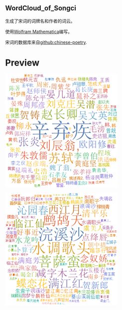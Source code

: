 ## WordCloud_of_Songci
生成了宋词的词牌名和作者的词云。

使用[Wolfram Mathematica](http://www.wolfram.com/mathematica/?source=nav)编写。

宋词的数据库来自[github:chinese-poetry](hhttps://github.com/chinese-poetry/chinese-poetry).

# Preview
![Authors](https://raw.githubusercontent.com/GabrielLsq/WordCloud_of_Songci/master/Word_Cloud_of_Songci/Word_Cloud_Images/1.png)



![Rhythmics](https://raw.githubusercontent.com/GabrielLsq/WordCloud_of_Songci/master/Word_Cloud_of_Songci/Word_Cloud_Images/2.png)
